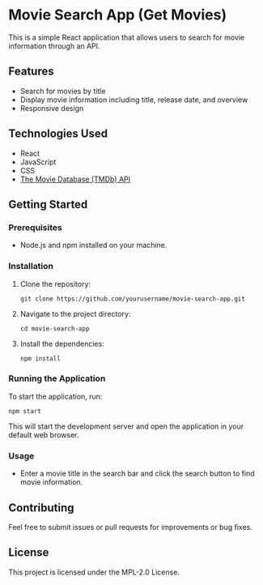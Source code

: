 # Movie Search App (Get Movies)

This is a simple React application that allows users to search for movie information through an API.

## Features

- Search for movies by title
- Display movie information including title, release date, and overview
- Responsive design

## Technologies Used

- React
- JavaScript
- CSS
- [The Movie Database (TMDb) API](https://www.themoviedb.org/documentation/api)

## Getting Started

### Prerequisites

- Node.js and npm installed on your machine.

### Installation

1. Clone the repository:
   ```
   git clone https://github.com/yourusername/movie-search-app.git
   ```
2. Navigate to the project directory:
   ```
   cd movie-search-app
   ```
3. Install the dependencies:
   ```
   npm install
   ```

### Running the Application

To start the application, run:
```
npm start
```
This will start the development server and open the application in your default web browser.

### Usage

- Enter a movie title in the search bar and click the search button to find movie information.

## Contributing

Feel free to submit issues or pull requests for improvements or bug fixes.

## License

This project is licensed under the MPL-2.0 License.